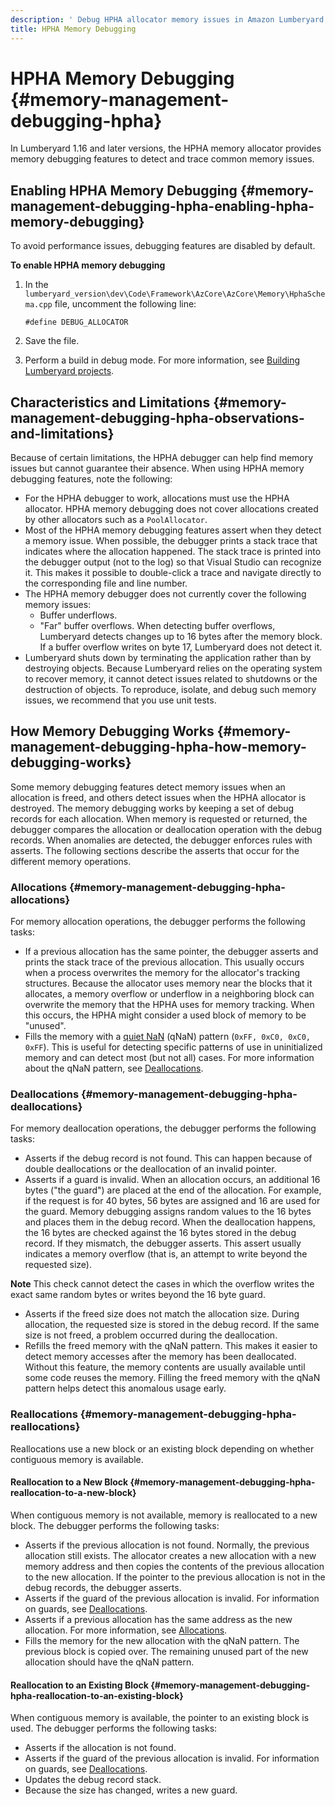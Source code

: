```yaml
---
description: ' Debug HPHA allocator memory issues in Amazon Lumberyard. '
title: HPHA Memory Debugging
---
```

# HPHA Memory Debugging {#memory-management-debugging-hpha}

In Lumberyard 1\.16 and later versions, the HPHA memory allocator provides memory debugging features to detect and trace common memory issues\.

## Enabling HPHA Memory Debugging {#memory-management-debugging-hpha-enabling-hpha-memory-debugging}

To avoid performance issues, debugging features are disabled by default\.

**To enable HPHA memory debugging**

1. In the `lumberyard_version\dev\Code\Framework\AzCore\AzCore\Memory\HphaSchema.cpp` file, uncomment the following line:

   ```
   #define DEBUG_ALLOCATOR
   ```

1. Save the file\.

1. Perform a build in debug mode\. For more information, see [Building Lumberyard projects](/docs/userguide/game-build-intro.md)\.

## Characteristics and Limitations {#memory-management-debugging-hpha-observations-and-limitations}

Because of certain limitations, the HPHA debugger can help find memory issues but cannot guarantee their absence\. When using HPHA memory debugging features, note the following:
+ For the HPHA debugger to work, allocations must use the HPHA allocator\. HPHA memory debugging does not cover allocations created by other allocators such as a `PoolAllocator`\.
+ Most of the HPHA memory debugging features assert when they detect a memory issue\. When possible, the debugger prints a stack trace that indicates where the allocation happened\. The stack trace is printed into the debugger output \(not to the log\) so that Visual Studio can recognize it\. This makes it possible to double\-click a trace and navigate directly to the corresponding file and line number\.
+ The HPHA memory debugger does not currently cover the following memory issues:
  + Buffer underflows\.
  + "Far" buffer overflows\. When detecting buffer overflows, Lumberyard detects changes up to 16 bytes after the memory block\. If a buffer overflow writes on byte 17, Lumberyard does not detect it\.
+ Lumberyard shuts down by terminating the application rather than by destroying objects\. Because Lumberyard relies on the operating system to recover memory, it cannot detect issues related to shutdowns or the destruction of objects\. To reproduce, isolate, and debug such memory issues, we recommend that you use unit tests\.

## How Memory Debugging Works {#memory-management-debugging-hpha-how-memory-debugging-works}

Some memory debugging features detect memory issues when an allocation is freed, and others detect issues when the HPHA allocator is destroyed\. The memory debugging works by keeping a set of debug records for each allocation\. When memory is requested or returned, the debugger compares the allocation or deallocation operation with the debug records\. When anomalies are detected, the debugger enforces rules with asserts\. The following sections describe the asserts that occur for the different memory operations\.

### Allocations {#memory-management-debugging-hpha-allocations}

For memory allocation operations, the debugger performs the following tasks:
+ If a previous allocation has the same pointer, the debugger asserts and prints the stack trace of the previous allocation\. This usually occurs when a process overwrites the memory for the allocator's tracking structures\. Because the allocator uses memory near the blocks that it allocates, a memory overflow or underflow in a neighboring block can overwrite the memory that the HPHA uses for memory tracking\. When this occurs, the HPHA might consider a used block of memory to be "unused"\.
+ Fills the memory with a [quiet NaN](https://en.wikipedia.org/wiki/NaN) \(qNaN\) pattern \(`0xFF, 0xC0, 0xC0, 0xFF`\)\. This is useful for detecting specific patterns of use in uninitialized memory and can detect most \(but not all\) cases\. For more information about the qNaN pattern, see [Deallocations](#memory-management-debugging-hpha-deallocations)\.

### Deallocations {#memory-management-debugging-hpha-deallocations}

For memory deallocation operations, the debugger performs the following tasks:
+ Asserts if the debug record is not found\. This can happen because of double deallocations or the deallocation of an invalid pointer\.
+ Asserts if a guard is invalid\. When an allocation occurs, an additional 16 bytes \("the guard"\) are placed at the end of the allocation\. For example, if the request is for 40 bytes, 56 bytes are assigned and 16 are used for the guard\. Memory debugging assigns random values to the 16 bytes and places them in the debug record\. When the deallocation happens, the 16 bytes are checked against the 16 bytes stored in the debug record\. If they mismatch, the debugger asserts\. This assert usually indicates a memory overflow \(that is, an attempt to write beyond the requested size\)\.

**Note**
This check cannot detect the cases in which the overflow writes the exact same random bytes or writes beyond the 16 byte guard\.
+ Asserts if the freed size does not match the allocation size\. During allocation, the requested size is stored in the debug record\. If the same size is not freed, a problem occurred during the deallocation\.
+ Refills the freed memory with the qNaN pattern\. This makes it easier to detect memory accesses after the memory has been deallocated\. Without this feature, the memory contents are usually available until some code reuses the memory\. Filling the freed memory with the qNaN pattern helps detect this anomalous usage early\.

### Reallocations {#memory-management-debugging-hpha-reallocations}

Reallocations use a new block or an existing block depending on whether contiguous memory is available\.

#### Reallocation to a New Block {#memory-management-debugging-hpha-reallocation-to-a-new-block}

When contiguous memory is not available, memory is reallocated to a new block\. The debugger performs the following tasks:
+ Asserts if the previous allocation is not found\. Normally, the previous allocation still exists\. The allocator creates a new allocation with a new memory address and then copies the contents of the previous allocation to the new allocation\. If the pointer to the previous allocation is not in the debug records, the debugger asserts\.
+ Asserts if the guard of the previous allocation is invalid\. For information on guards, see [Deallocations](#memory-management-debugging-hpha-deallocations)\.
+ Asserts if a previous allocation has the same address as the new allocation\. For more information, see [Allocations](#memory-management-debugging-hpha-allocations)\.
+ Fills the memory for the new allocation with the qNaN pattern\. The previous block is copied over\. The remaining unused part of the new allocation should have the qNaN pattern\.

#### Reallocation to an Existing Block {#memory-management-debugging-hpha-reallocation-to-an-existing-block}

When contiguous memory is available, the pointer to an existing block is used\. The debugger performs the following tasks:
+ Asserts if the allocation is not found\.
+ Asserts if the guard of the previous allocation is invalid\. For information on guards, see [Deallocations](#memory-management-debugging-hpha-deallocations)\.
+ Updates the debug record stack\.
+ Because the size has changed, writes a new guard\.